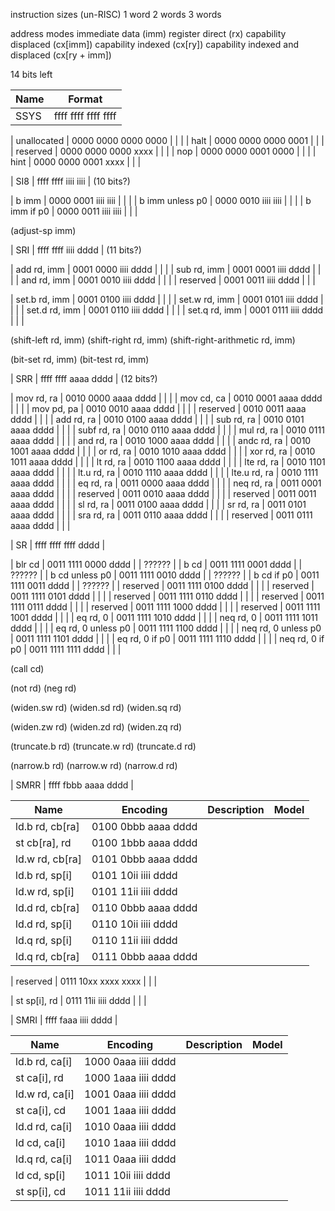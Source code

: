 instruction sizes (un-RISC)
  1 word
  2 words
  3 words

address modes
  immediate data (imm)
  register direct (rx)
  capability displaced (cx[imm])
  capability indexed (cx[ry])
  capability indexed and displaced (cx[ry + imm])

14 bits left

| Name | Format                                  |
| ---- | --------------------------------------- |
| SSYS | ffff ffff ffff ffff                     |

| unallocated     | 0000 0000 0000 0000 |                             |        |
| halt            | 0000 0000 0000 0001 |                             |        |
| reserved        | 0000 0000 0000 xxxx |                             |        |
| nop             | 0000 0000 0001 0000 |                             |        |
| hint            | 0000 0000 0001 xxxx |                             |        |

| SI8  | ffff ffff iiii iiii                     | (10 bits?)

| b imm           | 0000 0001 iiii iiii |                             |        |
| b imm unless p0 | 0000 0010 iiii iiii |                             |        |
| b imm if p0     | 0000 0011 iiii iiii |                             |        |

(adjust-sp imm)

| SRI  | ffff ffff iiii dddd                     | (11 bits?)

| add rd, imm     | 0001 0000 iiii dddd |                             |        |
| sub rd, imm     | 0001 0001 iiii dddd |                             |        |
| and rd, imm     | 0001 0010 iiii dddd |                             |        |
| reserved        | 0001 0011 iiii dddd |                             |        |

| set.b rd, imm   | 0001 0100 iiii dddd |                             |        |
| set.w rd, imm   | 0001 0101 iiii dddd |                             |        |
| set.d rd, imm   | 0001 0110 iiii dddd |                             |        |
| set.q rd, imm   | 0001 0111 iiii dddd |                             |        |

(shift-left rd, imm)
(shift-right rd, imm)
(shift-right-arithmetic rd, imm)

(bit-set rd, imm)
(bit-test rd, imm)

| SRR  | ffff ffff aaaa dddd                     | (12 bits?)

| mov rd, ra          | 0010 0000 aaaa dddd |                         |        |
| mov cd, ca          | 0010 0001 aaaa dddd |                         |        |
| mov pd, pa          | 0010 0010 aaaa dddd |                         |        |
| reserved            | 0010 0011 aaaa dddd |                         |        |
| add rd, ra          | 0010 0100 aaaa dddd |                         |        |
| sub rd, ra          | 0010 0101 aaaa dddd |                         |        |
| subf rd, ra         | 0010 0110 aaaa dddd |                         |        |
| mul rd, ra          | 0010 0111 aaaa dddd |                         |        |
| and rd, ra          | 0010 1000 aaaa dddd |                         |        |
| andc rd, ra         | 0010 1001 aaaa dddd |                         |        |
| or rd, ra           | 0010 1010 aaaa dddd |                         |        |
| xor rd, ra          | 0010 1011 aaaa dddd |                         |        |
| lt rd, ra           | 0010 1100 aaaa dddd |                         |        |
| lte rd, ra          | 0010 1101 aaaa dddd |                         |        |
| lt.u rd, ra         | 0010 1110 aaaa dddd |                         |        |
| lte.u rd, ra        | 0010 1111 aaaa dddd |                         |        |
| eq rd, ra           | 0011 0000 aaaa dddd |                         |        |
| neq rd, ra          | 0011 0001 aaaa dddd |                         |        |
| reserved            | 0011 0010 aaaa dddd |                         |        |
| reserved            | 0011 0011 aaaa dddd |                         |        |
| sl rd, ra           | 0011 0100 aaaa dddd |                         |        |
| sr rd, ra           | 0011 0101 aaaa dddd |                         |        |
| sra rd, ra          | 0011 0110 aaaa dddd |                         |        |
| reserved            | 0011 0111 aaaa dddd |                         |        |

| SR   | ffff ffff ffff dddd                     |

| blr cd              | 0011 1111 0000 dddd |                         | ?????? |
| b cd                | 0011 1111 0001 dddd |                         | ?????? |
| b cd unless p0      | 0011 1111 0010 dddd |                         | ?????? |
| b cd if p0          | 0011 1111 0011 dddd |                         | ?????? |
| reserved            | 0011 1111 0100 dddd |                         |        |
| reserved            | 0011 1111 0101 dddd |                         |        |
| reserved            | 0011 1111 0110 dddd |                         |        |
| reserved            | 0011 1111 0111 dddd |                         |        |
| reserved            | 0011 1111 1000 dddd |                         |        |
| reserved            | 0011 1111 1001 dddd |                         |        |
| eq rd, 0            | 0011 1111 1010 dddd |                         |        |
| neq rd, 0           | 0011 1111 1011 dddd |                         |        |
| eq rd, 0 unless p0  | 0011 1111 1100 dddd |                         |        |
| neq rd, 0 unless p0 | 0011 1111 1101 dddd |                         |        |
| eq rd, 0 if p0      | 0011 1111 1110 dddd |                         |        |
| neq rd, 0 if p0     | 0011 1111 1111 dddd |                         |        |

(call cd)

(not rd)
(neg rd)

(widen.sw rd)
(widen.sd rd)
(widen.sq rd)

(widen.zw rd)
(widen.zd rd)
(widen.zq rd)

(truncate.b rd)
(truncate.w rd)
(truncate.d rd)

(narrow.b rd)
(narrow.w rd)
(narrow.d rd)

| SMRR | ffff fbbb aaaa dddd                     |

| Name            | Encoding            | Description                 | Model  |
| --------------- | ------------------- |:--------------------------- | :----- |
| ld.b rd, cb[ra] | 0100 0bbb aaaa dddd |                             |        |
| st cb[ra], rd   | 0100 1bbb aaaa dddd |                             |        |
| ld.w rd, cb[ra] | 0101 0bbb aaaa dddd |                             |        |
| ld.b rd, sp[i]  | 0101 10ii iiii dddd |                             |        |
| ld.w rd, sp[i]  | 0101 11ii iiii dddd |                             |        |
| ld.d rd, cb[ra] | 0110 0bbb aaaa dddd |                             |        |
| ld.d rd, sp[i]  | 0110 10ii iiii dddd |                             |        |
| ld.q rd, sp[i]  | 0110 11ii iiii dddd |                             |        |
| ld.q rd, cb[ra] | 0111 0bbb aaaa dddd |                             |        |

| reserved        | 0111 10xx xxxx xxxx |                             |        |

| st sp[i], rd    | 0111 11ii iiii dddd |                             |        |

| SMRI | ffff faaa iiii dddd                     |

| Name            | Encoding            | Description                 | Model  |
| --------------- | ------------------- |:--------------------------- | :----- |
| ld.b rd, ca[i]  | 1000 0aaa iiii dddd |                             |        |
| st ca[i], rd    | 1000 1aaa iiii dddd |                             |        |
| ld.w rd, ca[i]  | 1001 0aaa iiii dddd |                             |        |
| st ca[i], cd    | 1001 1aaa iiii dddd |                             |        |
| ld.d rd, ca[i]  | 1010 0aaa iiii dddd |                             |        |
| ld cd, ca[i]    | 1010 1aaa iiii dddd |                             |        |
| ld.q rd, ca[i]  | 1011 0aaa iiii dddd |                             |        |
| ld cd, sp[i]    | 1011 10ii iiii dddd |                             |        |
| st sp[i], cd    | 1011 11ii iiii dddd |                             |        |

